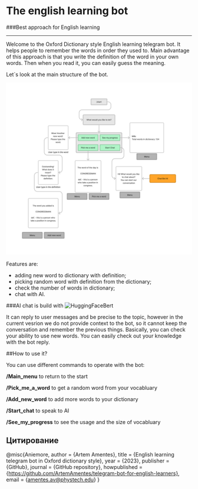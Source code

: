 # The english learning bot
###Best approach for English learning

<hr>
Welcome to the Oxford Dictionary style English learning telegram bot. It 
helps people to remember the words in order they used to.
Main advantage of this approach is that you write the definition of the word
in your own words. Then when you read it, you can easily guess the meaning.

Let`s look at the main structure of the bot. 

![The structure of the Telegram Bot](idea_pic.jpeg)

Features are: 
- adding new word to dictionary with definition; 
- picking random word with definition from the dictionary;
- check the number of words in dictionary;
- chat with AI.

###AI chat is build with 
![HuggingFaceBert](https://huggingface.co/bert-base-uncased)

It can reply to user messages and be precise to the topic, however in the 
current vesrion we do not provide context to the bot, so it cannot
keep the conversation and remember the previous things. Basically, you can 
check your ability to use new words. You can easily check out your
knowledge with the bot reply. 

##How to use it? 

You can use different commands to operate with the bot:

**/Main_menu** to return to the start

**/Pick_me_a_word** to get a random word from your vocabluary
                        
**/Add_new_word** to add more words to your dictionary
                        
**/Start_chat** to speak to AI
                        
**/See_my_progress** to see the usage and the size of vocabluary

## Цитирование
@misc{Aniemore,
  author = {Artem Amentes},
  title = {English learning telegram bot in Oxford dictionary style},
  year = {2023},
  publisher = {GitHub},
  journal = {GitHub repository},
  howpublished = {https://github.com/ArtemAmentes/telegram-bot-for-english-learners},
  email = {amentes.av@phystech.edu}
}